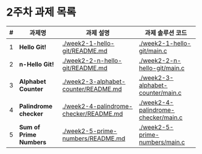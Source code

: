 # 2주차 과제 목록

| #   | 과제명                      | 과제 설명                                                                              | 과제 솔루션 코드                                                                  |
|-----|--------------------------|------------------------------------------------------------------------------------|----------------------------------------------------------------------------|
| 1   | **Hello Git!**           | [./week2-1-hello-git/README.md](./week2-1-hello-git/README.md)                     | [./week2-1-hello-git/main.c](./week2-1-hello-git/main.c)                   |
| 2   | **n-Hello Git!**         | [./week2-2-n-hello-git/README.md](./week2-2-n-hello-git/README.md)                 | [./week2-2-n-hello-git/main.c](./week2-2-n-hello-git/main.c)               |
| 3   | **Alphabet Counter**     | [./week2-3-alphabet-counter/README.md](./week2-3-alphabet-counter/README.md)       | [./week2-3-alphabet-counter/main.c](./week2-3-alphabet-counter/main.c)     |
| 4   | **Palindrome checker**   | [./week2-4-palindrome-checker/README.md]([./week2-4-palindrome-checker/README.md]) | [./week2-4-palindrome-checker/main.c](./week2-4-palindrome-checker/main.c) |
| 5   | **Sum of Prime Numbers** | [./week2-5-prime-numbers/README.md](./week2-5-prime-numbers/README.md)             | [./week2-5-prime-numbers/main.c](./week2-5-prime-numbers/main.c)           |